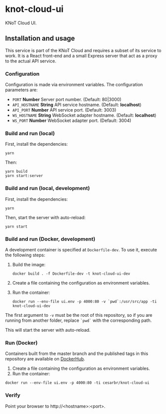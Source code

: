 # knot-cloud-ui

KNoT Cloud UI.

## Installation and usage

This service is part of the KNoT Cloud and requires a subset of its service to work. It is a React front-end and a small Express server that act as a proxy to the actual API service.

### Configuration

Configuration is made via environment variables. The configuration parameters are:

* `PORT` **Number** Server port number. (Default: 80|3000)
* `API_HOSTNAME` **String** API service hostname. (Default: **localhost**)
* `API_PORT` **Number** API service port. (Default: 3003)
* `WS_HOSTNAME` **String** WebSocket adapter hostname. (Default: **localhost**)
* `WS_PORT` **Number** WebSocket adapter port. (Default: 3004)

### Build and run (local)

First, install the dependencies:

```
yarn
```

Then:

```
yarn build
yarn start:server
```

### Build and run (local, development)

First, install the dependencies:

```
yarn
```

Then, start the server with auto-reload:

```
yarn start
```

### Build and run (Docker, development)

A development container is specified at `Dockerfile-dev`. To use it, execute the following steps:

1. Build the image:

    ```
    docker build . -f Dockerfile-dev -t knot-cloud-ui-dev
    ```

1. Create a file containing the configuration as environment variables.
1. Run the container:

    ```
    docker run --env-file ui.env -p 4000:80 -v `pwd`:/usr/src/app -ti knot-cloud-ui-dev
    ```

The first argument to `-v` must be the root of this repository, so if you are running from another folder, replace `` `pwd` `` with the corresponding path.

This will start the server with auto-reload.

### Run (Docker)

Containers built from the master branch and the published tags in this repository are available on [DockerHub](https://hub.docker.com/r/cesarbr/knot-cloud-ui/).

1. Create a file containing the configuration as environment variables.
1. Run the container:

```
docker run --env-file ui.env -p 4000:80 -ti cesarbr/knot-cloud-ui
```

### Verify

Point your browser to http://&lt;hostname&gt;:&lt;port&gt;.